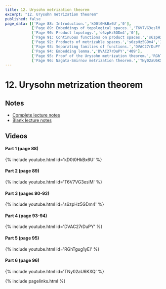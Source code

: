 ```yaml
---
title: 12. Urysohn metrization theorem
excerpt: "12. Urysohn metrization theorem"
published: false
page_data: [['Page 88: Introduction.','kD0t0HkBx6U','0'],
            ['Page 89: Embeddings of topological spaces.','T6V7VG3eslM','0'],
            ['Page 90: Product topology.','s6zpHz5GDm4','0'],
            ['Page 91: Continuous functions on product spaces.','s6zpHz5GDm4','566'],
            ['Page 92: Products of metrizable spaces.','s6zpHz5GDm4','1005'],
            ['Page 93: Separating families of functions.','DVAC27rDuPY','0'],
            ['Page 94: Embedding lemma.','DVAC27rDuPY','409'],
            ['Page 95: Proof of the Urysohn metrization theorem.','RGhTgug1yEI','0'],
            ['Page 96: Nagata-Smirnov metrization theorem.','TNy02aU6KXQ','0']]
---
```




# 12. Urysohn metrization theorem

## Notes

* [Complete lecture notes]({{site.baseurl}}/assets/notes/mth427_notes_12.pdf)
* [Blank lecture notes]({{site.baseurl}}/assets/blank_notes/mth427_blanks_12.pdf)

## Videos

#### Part 1 (page 88)

{% include youtube.html id='kD0t0HkBx6U' %}

#### Part 2 (page 89)

{% include youtube.html id='T6V7VG3eslM' %}

#### Part 3 (pages 90-92)

{% include youtube.html id='s6zpHz5GDm4' %}

#### Part 4 (page 93-94)

{% include youtube.html id='DVAC27rDuPY' %}

#### Part 5 (page 95)

{% include youtube.html id='RGhTgug1yEI' %}

#### Part 6 (page 96)

{% include youtube.html id='TNy02aU6KXQ' %}



{% include pagelinks.html %}

